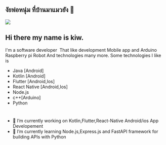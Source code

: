 ## งัยพ่อหนุ่ม ที่บ้านมาแมวยัง 👋
![](https://firebasestorage.googleapis.com/v0/b/myfirebasefirestore-7ecc4.appspot.com/o/bg3.jpg?alt=media&token=c3b6f46f-65e6-411a-bf9a-8c07fb848edc)
## Hi there my name is kiw.
 I'm a software developer  That like development Mobile app  and  Arduino Raspberry pi Robot  And technologies many more.
 Some technologies  I like is 
 * Java [Android]
 * Kotlin [Android]
 * Flutter [Android,Ios]
 * React Native [Android,Ios]
 * Node.js
 * c++[Arduino]
 * Python
#
- 🔭 I’m currently working on Kotlin,Flutter,React-Native Android/ios App Developement
- 🌱 I’m currently learning Node.js,Express.js and FastAPI framework for building APIs with Python

<!--
**meawmeow/meawmeow** is a ✨ _special_ ✨ repository because its `README.md` (this file) appears on your GitHub profile.

Here are some ideas to get you started:

- 🔭 I’m currently working on ...
- 🌱 I’m currently learning ...
- 👯 I’m looking to collaborate on ...
- 🤔 I’m looking for help with ...
- 💬 Ask me about ...
- 📫 How to reach me: ...
- 😄 Pronouns: ...
- ⚡ Fun fact: ...
-->
